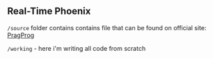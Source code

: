 
## Real-Time Phoenix

```/source``` folder contains contains file that can be found on official site: [PragProg](https://pragprog.com/titles/sbsockets/real-time-phoenix/)

```/working``` - here i'm writing all code from scratch

